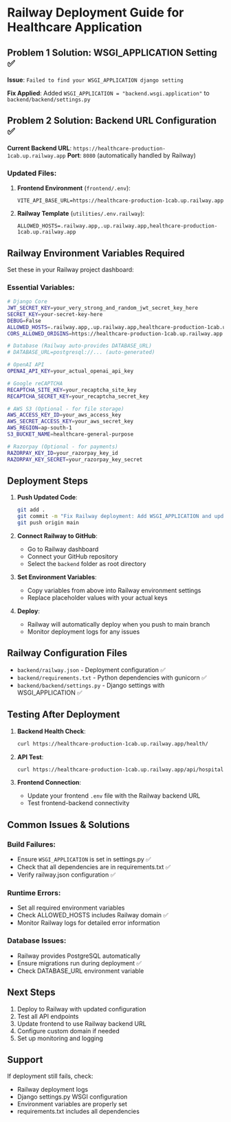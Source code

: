 # Railway Deployment Guide for Healthcare Application

## Problem 1 Solution: WSGI_APPLICATION Setting ✅

**Issue**: `Failed to find your WSGI_APPLICATION django setting`

**Fix Applied**: Added `WSGI_APPLICATION = "backend.wsgi.application"` to `backend/backend/settings.py`

## Problem 2 Solution: Backend URL Configuration ✅

**Current Backend URL**: `https://healthcare-production-1cab.up.railway.app`
**Port**: `8080` (automatically handled by Railway)

### Updated Files:

1. **Frontend Environment** (`frontend/.env`):
   ```env
   VITE_API_BASE_URL=https://healthcare-production-1cab.up.railway.app
   ```

2. **Railway Template** (`utilities/.env.railway`):
   ```env
   ALLOWED_HOSTS=.railway.app,.up.railway.app,healthcare-production-1cab.up.railway.app
   ```

## Railway Environment Variables Required

Set these in your Railway project dashboard:

### Essential Variables:
```bash
# Django Core
JWT_SECRET_KEY=your_very_strong_and_random_jwt_secret_key_here
SECRET_KEY=your-secret-key-here
DEBUG=False
ALLOWED_HOSTS=.railway.app,.up.railway.app,healthcare-production-1cab.up.railway.app
CORS_ALLOWED_ORIGINS=https://healthcare-production-1cab.up.railway.app

# Database (Railway auto-provides DATABASE_URL)
# DATABASE_URL=postgresql://... (auto-generated)

# OpenAI API
OPENAI_API_KEY=your_actual_openai_api_key

# Google reCAPTCHA
RECAPTCHA_SITE_KEY=your_recaptcha_site_key
RECAPTCHA_SECRET_KEY=your_recaptcha_secret_key

# AWS S3 (Optional - for file storage)
AWS_ACCESS_KEY_ID=your_aws_access_key
AWS_SECRET_ACCESS_KEY=your_aws_secret_key
AWS_REGION=ap-south-1
S3_BUCKET_NAME=healthcare-general-purpose

# Razorpay (Optional - for payments)
RAZORPAY_KEY_ID=your_razorpay_key_id
RAZORPAY_KEY_SECRET=your_razorpay_key_secret
```

## Deployment Steps

1. **Push Updated Code**:
   ```bash
   git add .
   git commit -m "Fix Railway deployment: Add WSGI_APPLICATION and update backend URLs"
   git push origin main
   ```

2. **Connect Railway to GitHub**:
   - Go to Railway dashboard
   - Connect your GitHub repository
   - Select the `backend` folder as root directory

3. **Set Environment Variables**:
   - Copy variables from above into Railway environment settings
   - Replace placeholder values with your actual keys

4. **Deploy**:
   - Railway will automatically deploy when you push to main branch
   - Monitor deployment logs for any issues

## Railway Configuration Files

- `backend/railway.json` - Deployment configuration ✅
- `backend/requirements.txt` - Python dependencies with gunicorn ✅  
- `backend/backend/settings.py` - Django settings with WSGI_APPLICATION ✅

## Testing After Deployment

1. **Backend Health Check**:
   ```bash
   curl https://healthcare-production-1cab.up.railway.app/health/
   ```

2. **API Test**:
   ```bash
   curl https://healthcare-production-1cab.up.railway.app/api/hospital/
   ```

3. **Frontend Connection**: 
   - Update your frontend `.env` file with the Railway backend URL
   - Test frontend-backend connectivity

## Common Issues & Solutions

### Build Failures:
- Ensure `WSGI_APPLICATION` is set in settings.py ✅
- Check that all dependencies are in requirements.txt ✅
- Verify railway.json configuration ✅

### Runtime Errors:
- Set all required environment variables
- Check ALLOWED_HOSTS includes Railway domain ✅
- Monitor Railway logs for detailed error information

### Database Issues:
- Railway provides PostgreSQL automatically
- Ensure migrations run during deployment ✅
- Check DATABASE_URL environment variable

## Next Steps

1. Deploy to Railway with updated configuration
2. Test all API endpoints
3. Update frontend to use Railway backend URL
4. Configure custom domain if needed
5. Set up monitoring and logging

## Support

If deployment still fails, check:
- Railway deployment logs
- Django settings.py WSGI configuration
- Environment variables are properly set
- requirements.txt includes all dependencies